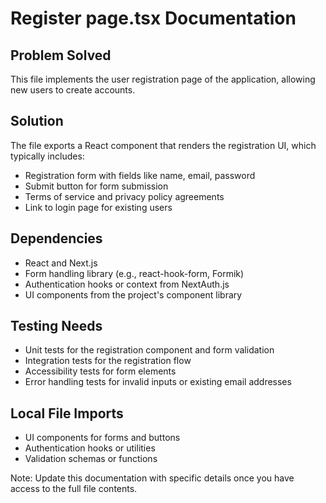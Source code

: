 # Register page.tsx Documentation

## Problem Solved
This file implements the user registration page of the application, allowing new users to create accounts.

## Solution
The file exports a React component that renders the registration UI, which typically includes:
- Registration form with fields like name, email, password
- Submit button for form submission
- Terms of service and privacy policy agreements
- Link to login page for existing users

## Dependencies
- React and Next.js
- Form handling library (e.g., react-hook-form, Formik)
- Authentication hooks or context from NextAuth.js
- UI components from the project's component library

## Testing Needs
- Unit tests for the registration component and form validation
- Integration tests for the registration flow
- Accessibility tests for form elements
- Error handling tests for invalid inputs or existing email addresses

## Local File Imports
- UI components for forms and buttons
- Authentication hooks or utilities
- Validation schemas or functions

Note: Update this documentation with specific details once you have access to the full file contents.